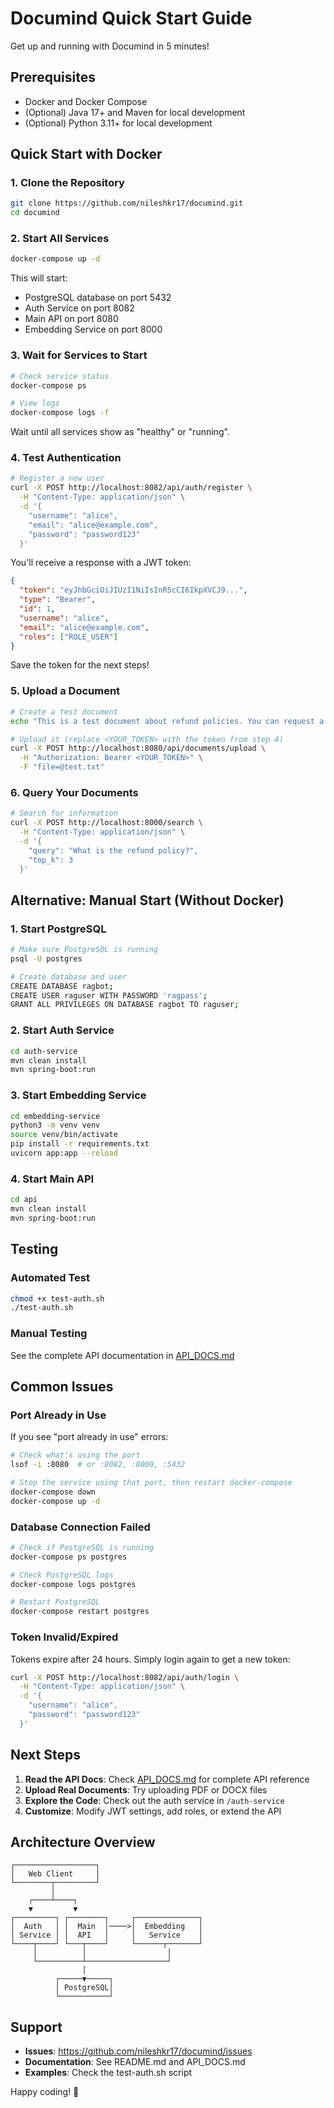 # Documind Quick Start Guide

Get up and running with Documind in 5 minutes!

## Prerequisites

- Docker and Docker Compose
- (Optional) Java 17+ and Maven for local development
- (Optional) Python 3.11+ for local development

## Quick Start with Docker

### 1. Clone the Repository

```bash
git clone https://github.com/nileshkr17/documind.git
cd documind
```

### 2. Start All Services

```bash
docker-compose up -d
```

This will start:
- PostgreSQL database on port 5432
- Auth Service on port 8082
- Main API on port 8080
- Embedding Service on port 8000

### 3. Wait for Services to Start

```bash
# Check service status
docker-compose ps

# View logs
docker-compose logs -f
```

Wait until all services show as "healthy" or "running".

### 4. Test Authentication

```bash
# Register a new user
curl -X POST http://localhost:8082/api/auth/register \
  -H "Content-Type: application/json" \
  -d '{
    "username": "alice",
    "email": "alice@example.com",
    "password": "password123"
  }'
```

You'll receive a response with a JWT token:
```json
{
  "token": "eyJhbGciOiJIUzI1NiIsInR5cCI6IkpXVCJ9...",
  "type": "Bearer",
  "id": 1,
  "username": "alice",
  "email": "alice@example.com",
  "roles": ["ROLE_USER"]
}
```

Save the token for the next steps!

### 5. Upload a Document

```bash
# Create a test document
echo "This is a test document about refund policies. You can request a refund within 30 days." > test.txt

# Upload it (replace <YOUR_TOKEN> with the token from step 4)
curl -X POST http://localhost:8080/api/documents/upload \
  -H "Authorization: Bearer <YOUR_TOKEN>" \
  -F "file=@test.txt"
```

### 6. Query Your Documents

```bash
# Search for information
curl -X POST http://localhost:8000/search \
  -H "Content-Type: application/json" \
  -d '{
    "query": "What is the refund policy?",
    "top_k": 3
  }'
```

## Alternative: Manual Start (Without Docker)

### 1. Start PostgreSQL

```bash
# Make sure PostgreSQL is running
psql -U postgres

# Create database and user
CREATE DATABASE ragbot;
CREATE USER raguser WITH PASSWORD 'ragpass';
GRANT ALL PRIVILEGES ON DATABASE ragbot TO raguser;
```

### 2. Start Auth Service

```bash
cd auth-service
mvn clean install
mvn spring-boot:run
```

### 3. Start Embedding Service

```bash
cd embedding-service
python3 -m venv venv
source venv/bin/activate
pip install -r requirements.txt
uvicorn app:app --reload
```

### 4. Start Main API

```bash
cd api
mvn clean install
mvn spring-boot:run
```

## Testing

### Automated Test

```bash
chmod +x test-auth.sh
./test-auth.sh
```

### Manual Testing

See the complete API documentation in [API_DOCS.md](./API_DOCS.md)

## Common Issues

### Port Already in Use

If you see "port already in use" errors:

```bash
# Check what's using the port
lsof -i :8080  # or :8082, :8000, :5432

# Stop the service using that port, then restart docker-compose
docker-compose down
docker-compose up -d
```

### Database Connection Failed

```bash
# Check if PostgreSQL is running
docker-compose ps postgres

# Check PostgreSQL logs
docker-compose logs postgres

# Restart PostgreSQL
docker-compose restart postgres
```

### Token Invalid/Expired

Tokens expire after 24 hours. Simply login again to get a new token:

```bash
curl -X POST http://localhost:8082/api/auth/login \
  -H "Content-Type: application/json" \
  -d '{
    "username": "alice",
    "password": "password123"
  }'
```

## Next Steps

1. **Read the API Docs**: Check [API_DOCS.md](./API_DOCS.md) for complete API reference
2. **Upload Real Documents**: Try uploading PDF or DOCX files
3. **Explore the Code**: Check out the auth service in `/auth-service`
4. **Customize**: Modify JWT settings, add roles, or extend the API

## Architecture Overview

```
┌──────────────────┐
│   Web Client     │
└────────┬─────────┘
         │
    ┌────┴────┐
    ▼         ▼
┌─────────┐ ┌────────┐     ┌──────────────┐
│  Auth   │ │  Main  │────>│  Embedding   │
│ Service │ │  API   │     │   Service    │
└────┬────┘ └───┬────┘     └──────┬───────┘
     │          │                  │
     └──────────┴──────────────────┘
                │
          ┌─────▼─────┐
          │ PostgreSQL│
          └───────────┘
```

## Support

- **Issues**: https://github.com/nileshkr17/documind/issues
- **Documentation**: See README.md and API_DOCS.md
- **Examples**: Check the test-auth.sh script

Happy coding! 🚀
